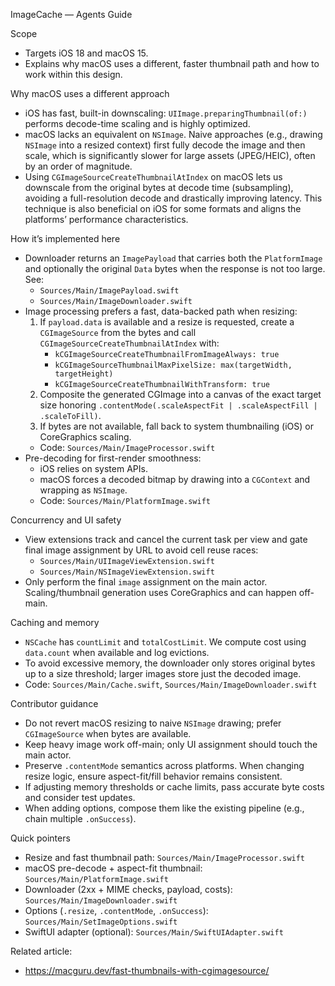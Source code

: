 ImageCache — Agents Guide

Scope
- Targets iOS 18 and macOS 15.
- Explains why macOS uses a different, faster thumbnail path and how to work within this design.

Why macOS uses a different approach
- iOS has fast, built-in downscaling: `UIImage.preparingThumbnail(of:)` performs decode-time scaling and is highly optimized.
- macOS lacks an equivalent on `NSImage`. Naive approaches (e.g., drawing `NSImage` into a resized context) first fully decode the image and then scale, which is significantly slower for large assets (JPEG/HEIC), often by an order of magnitude.
- Using `CGImageSourceCreateThumbnailAtIndex` on macOS lets us downscale from the original bytes at decode time (subsampling), avoiding a full-resolution decode and drastically improving latency. This technique is also beneficial on iOS for some formats and aligns the platforms’ performance characteristics.

How it’s implemented here
- Downloader returns an `ImagePayload` that carries both the `PlatformImage` and optionally the original `Data` bytes when the response is not too large. See:
  - `Sources/Main/ImagePayload.swift`
  - `Sources/Main/ImageDownloader.swift`
- Image processing prefers a fast, data-backed path when resizing:
  1) If `payload.data` is available and a resize is requested, create a `CGImageSource` from the bytes and call `CGImageSourceCreateThumbnailAtIndex` with:
     - `kCGImageSourceCreateThumbnailFromImageAlways: true`
     - `kCGImageSourceThumbnailMaxPixelSize: max(targetWidth, targetHeight)`
     - `kCGImageSourceCreateThumbnailWithTransform: true`
  2) Composite the generated CGImage into a canvas of the exact target size honoring `.contentMode(.scaleAspectFit | .scaleAspectFill | .scaleToFill)`.
  3) If bytes are not available, fall back to system thumbnailing (iOS) or CoreGraphics scaling.
  - Code: `Sources/Main/ImageProcessor.swift`
- Pre-decoding for first-render smoothness:
  - iOS relies on system APIs.
  - macOS forces a decoded bitmap by drawing into a `CGContext` and wrapping as `NSImage`.
  - Code: `Sources/Main/PlatformImage.swift`

Concurrency and UI safety
- View extensions track and cancel the current task per view and gate final image assignment by URL to avoid cell reuse races:
  - `Sources/Main/UIImageViewExtension.swift`
  - `Sources/Main/NSImageViewExtension.swift`
- Only perform the final `image` assignment on the main actor. Scaling/thumbnail generation uses CoreGraphics and can happen off-main.

Caching and memory
- `NSCache` has `countLimit` and `totalCostLimit`. We compute cost using `data.count` when available and log evictions.
- To avoid excessive memory, the downloader only stores original bytes up to a size threshold; larger images store just the decoded image.
- Code: `Sources/Main/Cache.swift`, `Sources/Main/ImageDownloader.swift`

Contributor guidance
- Do not revert macOS resizing to naive `NSImage` drawing; prefer `CGImageSource` when bytes are available.
- Keep heavy image work off-main; only UI assignment should touch the main actor.
- Preserve `.contentMode` semantics across platforms. When changing resize logic, ensure aspect-fit/fill behavior remains consistent.
- If adjusting memory thresholds or cache limits, pass accurate byte costs and consider test updates.
- When adding options, compose them like the existing pipeline (e.g., chain multiple `.onSuccess`).

Quick pointers
- Resize and fast thumbnail path: `Sources/Main/ImageProcessor.swift`
- macOS pre-decode + aspect-fit thumbnail: `Sources/Main/PlatformImage.swift`
- Downloader (2xx + MIME checks, payload, costs): `Sources/Main/ImageDownloader.swift`
- Options (`.resize`, `.contentMode`, `.onSuccess`): `Sources/Main/SetImageOptions.swift`
- SwiftUI adapter (optional): `Sources/Main/SwiftUIAdapter.swift`

Related article:
- https://macguru.dev/fast-thumbnails-with-cgimagesource/

